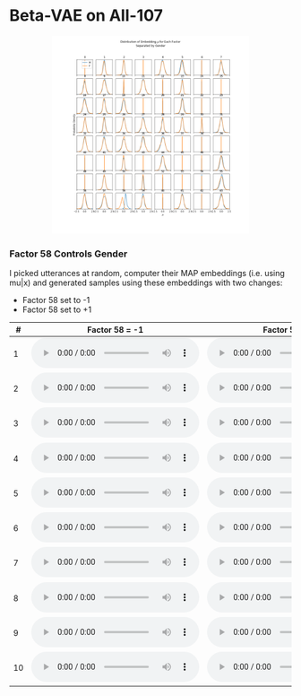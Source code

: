# Beta-VAE on All-107

<p align="center"><img width="70%" src="vae/all/vae_mu_distribs_by_factor.png" /></p>

### Factor 58 Controls Gender
I picked utterances at random, computer their MAP embeddings (i.e. using mu|x) and generated samples using these embeddings with two changes:
* Factor 58 set to -1
* Factor 58 set to +1 

|  # | Factor 58 = -1 | Factor 58 = +1 |  
| --- | --- | --- | 
| 1 | <audio src=" vae/all/test_latext_58_embedding_612_-1.0.wav" controls></audio> | <audio src=" vae/all/test_latext_58_embedding_612_1.0.wav" controls></audio> |
| 2 | <audio src=" vae/all/test_latext_58_embedding_1642_-1.0.wav" controls></audio> | <audio src=" vae/all/test_latext_58_embedding_1642_1.0.wav" controls></audio> |
| 3 | <audio src=" vae/all/test_latext_58_embedding_2566_-1.0.wav" controls></audio> | <audio src=" vae/all/test_latext_58_embedding_2566_1.0.wav" controls></audio> |
| 4 | <audio src=" vae/all/test_latext_58_embedding_997_-1.0.wav" controls></audio> | <audio src=" vae/all/test_latext_58_embedding_997_1.0.wav" controls></audio> |
| 5 | <audio src=" vae/all/test_latext_58_embedding_745_-1.0.wav" controls></audio> | <audio src=" vae/all/test_latext_58_embedding_745_1.0.wav" controls></audio> |
| 6 | <audio src=" vae/all/test_latext_58_embedding_1961_-1.0.wav" controls></audio> | <audio src=" vae/all/test_latext_58_embedding_1961_1.0.wav" controls></audio> |
| 7 | <audio src=" vae/all/test_latext_58_embedding_89_-1.0.wav" controls></audio> | <audio src=" vae/all/test_latext_58_embedding_89_1.0.wav" controls></audio> |
| 8 | <audio src=" vae/all/test_latext_58_embedding_2286_-1.0.wav" controls></audio> | <audio src=" vae/all/test_latext_58_embedding_2286_1.0.wav" controls></audio> |
| 9 | <audio src=" vae/all/test_latext_58_embedding_456_-1.0.wav" controls></audio> | <audio src=" vae/all/test_latext_58_embedding_456_1.0.wav" controls></audio> |
| 10 | <audio src=" vae/all/test_latext_58_embedding_2203_-1.0.wav" controls></audio> | <audio src=" vae/all/test_latext_58_embedding_2203_1.0.wav" controls></audio> |
